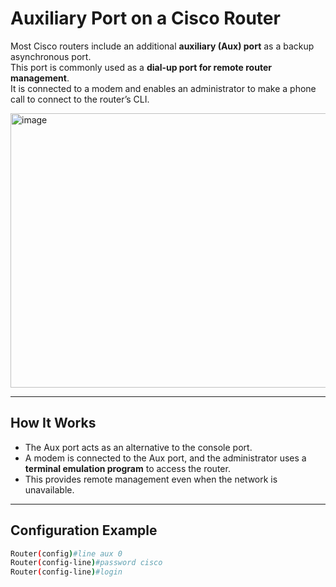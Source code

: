 # Auxiliary Port on a Cisco Router

Most Cisco routers include an additional **auxiliary (Aux) port** as a backup asynchronous port.  
This port is commonly used as a **dial-up port for remote router management**.  
It is connected to a modem and enables an administrator to make a phone call to connect to the router’s CLI.

<img width="904" height="439" alt="image" src="https://github.com/user-attachments/assets/489cd487-d69a-4119-82c9-7972691c5729" />

---

## How It Works
- The Aux port acts as an alternative to the console port.  
- A modem is connected to the Aux port, and the administrator uses a **terminal emulation program** to access the router.  
- This provides remote management even when the network is unavailable.

---

## Configuration Example

```bash
Router(config)#line aux 0
Router(config-line)#password cisco
Router(config-line)#login
